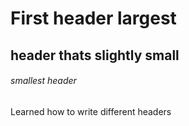 # First header largest
## <h2> header thats slightly small
###### smallest header
Learned how to write different headers
